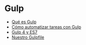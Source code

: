 Gulp
====================================

* [Qué es Gulp](./queEsGulp.md)
* [Cómo automatizar tareas con Gulp](./automatizarTareasConGulp.md)
* [Gulp 4 y ES7](./gulp4yES7.md)
* [Nuestro Gulpfile](./nuestroGulpfile.md)
